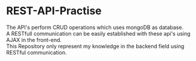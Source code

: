 # REST-API-Practise<br>
The API's perform CRUD operations which uses mongoDB as database.<br>
A RESTfull communication can be easily established with these api's using AJAX in the front-end.<br>
This Repository only represent my knowledge in the backend field using RESTful communication. 
